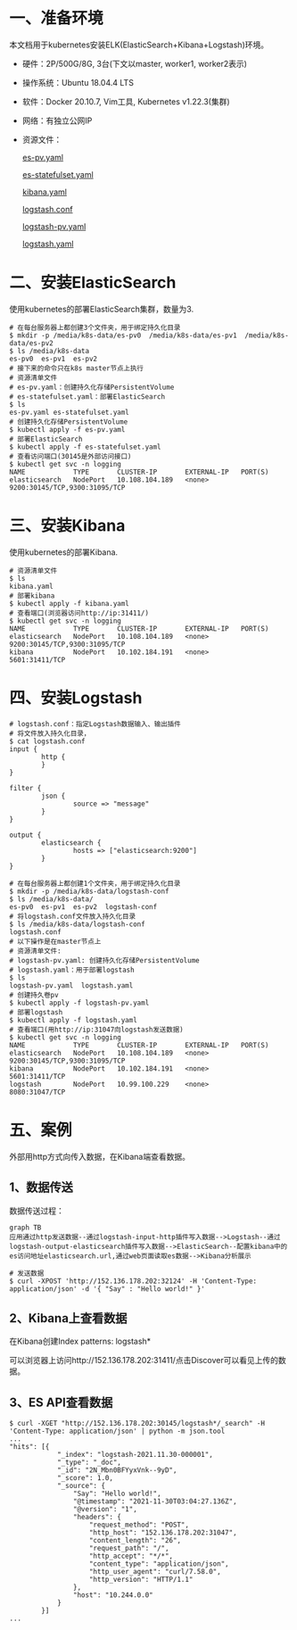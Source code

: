 # 一、准备环境

本文档用于kubernetes安装ELK(ElasticSearch+Kibana+Logstash)环境。
- 硬件：2P/500G/8G, 3台(下文以master, worker1, worker2表示)

- 操作系统：Ubuntu 18.04.4 LTS

- 软件：Docker 20.10.7, Vim工具, Kubernetes v1.22.3(集群)

- 网络：有独立公网IP

- 资源文件：

  [es-pv.yaml](https://github.com/7sprout/learn_share/scripts/1.elk-demo/es-pv.yaml)

  [es-statefulset.yaml](https://github.com/7sprout/learn_share/scripts/1.elk-demo/es-statefulset.yaml)

  [kibana.yaml](https://github.com/7sprout/learn_share/scripts/1.elk-demo/kibana.yaml)

  [logstash.conf](https://github.com/7sprout/learn_share/scripts/1.elk-demo/logstash.conf)

  [logstash-pv.yaml](https://github.com/7sprout/learn_share/scripts/1.elk-demo/logstash-pv.yaml)

  [logstash.yaml](https://github.com/7sprout/learn_share/scripts/1.elk-demo/logstash.yaml)

# 二、安装ElasticSearch

使用kubernetes的部署ElasticSearch集群，数量为3.

~~~ shell
# 在每台服务器上都创建3个文件夹，用于绑定持久化目录
$ mkdir -p /media/k8s-data/es-pv0  /media/k8s-data/es-pv1  /media/k8s-data/es-pv2
$ ls /media/k8s-data
es-pv0  es-pv1  es-pv2
# 接下来的命令只在k8s master节点上执行
# 资源清单文件
# es-pv.yaml：创建持久化存储PersistentVolume
# es-statefulset.yaml：部署ElasticSearch
$ ls 
es-pv.yaml es-statefulset.yaml
# 创建持久化存储PersistentVolume
$ kubectl apply -f es-pv.yaml
# 部署ElasticSearch
$ kubectl apply -f es-statefulset.yaml
# 查看访问端口(30145是外部访问接口)
$ kubectl get svc -n logging
NAME            TYPE       CLUSTER-IP       EXTERNAL-IP   PORT(S)                       
elasticsearch   NodePort   10.108.104.189   <none>        9200:30145/TCP,9300:31095/TCP 
~~~
# 三、安装Kibana

使用kubernetes的部署Kibana.

~~~shell
# 资源清单文件
$ ls
kibana.yaml
# 部署kibana
$ kubectl apply -f kibana.yaml
# 查看端口(浏览器访问http://ip:31411/)
$ kubectl get svc -n logging
NAME            TYPE       CLUSTER-IP       EXTERNAL-IP   PORT(S)                         
elasticsearch   NodePort   10.108.104.189   <none>        9200:30145/TCP,9300:31095/TCP  
kibana          NodePort   10.102.184.191   <none>        5601:31411/TCP                  
~~~
# 四、安装Logstash

~~~shell
# logstash.conf：指定Logstash数据输入、输出插件
# 将文件放入持久化目录，
$ cat logstash.conf
input {
        http {
        }
}

filter {
        json {
                source => "message"
        }
}

output {
        elasticsearch {
                hosts => ["elasticsearch:9200"]
        }
}
~~~

~~~shell
# 在每台服务器上都创建1个文件夹，用于绑定持久化目录
$ mkdir -p /media/k8s-data/logstash-conf
$ ls /media/k8s-data/
es-pv0  es-pv1  es-pv2  logstash-conf 
# 将logstash.conf文件放入持久化目录
$ ls /media/k8s-data/logstash-conf
logstash.conf
# 以下操作是在master节点上
# 资源清单文件: 
# logstash-pv.yaml: 创建持久化存储PersistentVolume
# logstash.yaml：用于部署logstash
$ ls
logstash-pv.yaml  logstash.yaml
# 创建持久卷pv
$ kubectl apply -f logstash-pv.yaml
# 部署logstash
$ kubectl apply -f logstash.yaml
# 查看端口(用http://ip:31047向logstash发送数据)
$ kubectl get svc -n logging
NAME            TYPE       CLUSTER-IP       EXTERNAL-IP   PORT(S)       
elasticsearch   NodePort   10.108.104.189   <none>        9200:30145/TCP,9300:31095/TCP   
kibana          NodePort   10.102.184.191   <none>        5601:31411/TCP    
logstash        NodePort   10.99.100.229    <none>        8080:31047/TCP
~~~
# 五、案例
外部用http方式向传入数据，在Kibana端查看数据。

## 1、数据传送

数据传送过程：

~~~mermaid
graph TB
应用通过http发送数据--通过logstash-input-http插件写入数据-->Logstash--通过logstash-output-elasticsearch插件写入数据-->ElasticSearch--配置kibana中的es访问地址elasticsearch.url,通过web页面读取es数据-->Kibana分析展示
~~~

~~~shell
# 发送数据
$ curl -XPOST 'http://152.136.178.202:32124' -H 'Content-Type: application/json' -d '{ "Say" : "Hello world!" }'
~~~

## 2、Kibana上查看数据

在Kibana创建Index patterns: logstash*

可以浏览器上访问http://152.136.178.202:31411/点击Discover可以看见上传的数据。

## 3、ES API查看数据

~~~shell
$ curl -XGET "http://152.136.178.202:30145/logstash*/_search" -H 'Content-Type: application/json' | python -m json.tool
...
"hits": [{
			"_index": "logstash-2021.11.30-000001",
			"_type": "_doc",
			"_id": "2N_Mbn0BFYyxVnk--9yD",
			"_score": 1.0,
			"_source": {
				"Say": "Hello world!",
				"@timestamp": "2021-11-30T03:04:27.136Z",
				"@version": "1",
				"headers": {
					"request_method": "POST",
					"http_host": "152.136.178.202:31047",
					"content_length": "26",
					"request_path": "/",
					"http_accept": "*/*",
					"content_type": "application/json",
					"http_user_agent": "curl/7.58.0",
					"http_version": "HTTP/1.1"
				},
				"host": "10.244.0.0"
			}
		}]
...
~~~


